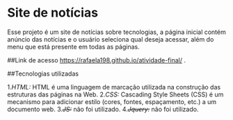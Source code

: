 # Site de notícias

Esse projeto é um site de notícias sobre tecnologias, a página inicial contém anúncio das notícias e
o usuário seleciona qual deseja acessar, além do menu que está presente em todas as páginas.

##Link de acesso
 https://rafaela198.github.io/atividade-final/ .

##Tecnologias utilizadas

1.*HTML:* HTML é uma linguagem de marcação utilizada na construção das estruturas das páginas na Web.
2.*CSS:* Cascading Style Sheets (CSS) é um mecanismo para adicionar estilo (cores, fontes, espaçamento, etc.) a um documento web.
3.~~*JS:*~~ não foi utilizado.
4.~~*Jquery:*~~ não foi utilizado.
